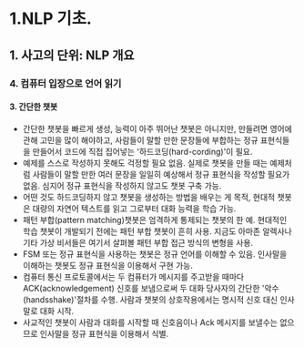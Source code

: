 # 1.NLP 기초.
## 1. 사고의 단위: NLP 개요
### 4. 컴퓨터 입장으로 언어 읽기 
#### 3. 간단한 챗봇
- 간단한 챗봇을 빠르게 생성, 능력이 아주 뛰어난 챗봇은 아니지만, 만들려면 영어에 관해 고민을 많이 해야하고, 사람들이 말할 만한 문장들에 부합하는 정규 표현식들을 만들어서 코드에 직접 집어넣는 '하드코딩(hard-cording)'이 필요.
- 예제를 스스로 작성하지 못해도 걱정할 필요 없음. 실제로 챗봇을 만들 때는 예제처럼 사람들이 말할 만한 여러 문장을 일일히 예상해서 정규 표현식을 작성할 필요가 없음. 심지어 정규 표현식을 작성하지 않고도 챗봇 구축 가능.
- 어떤 것도 하드코딩하지 않고 챗봇을 생성하는 방법을 배우는 게 목적, 현대적 챗봇은 대량의 자연어 텍스트를 읽고 그로부터 대화 능력을 학습 가능.
- 패턴 부합(pattern matching)챗봇은 엄격하게 통제되는 챗봇의 한 예. 현대적인 학습 챗봇이 개발되기 전에는 패턴 부합 챗봇이 흔히 사용. 지금도 아마존 알렉사나 기타 가상 비서들은 여기서 살펴볼 패턴 부합 접근 방식의 변형을 사용.
- FSM 또는 정규 표현식을 사용하는 챗봇은 정규 언어를 이해할 수 있음. 인사말을 이해하는 챗봇도 정규 표현식을 이용해서 구현 가능.
- 컴퓨터 통신 프로토콜에서는 두 컴퓨터가 메시지를 주고받을 때마다 ACK(acknowledgement) 신호를 보냄으로써 두 대화 당사자의 간단한 '악수(handsshake)'절차를 수행. 사람과 챗봇의 상호작용에서는 명시적 신호 대신 인사말로 대화 시작.
- 사교적인 챗봇이 사람과 대화를 시작할 때 신호음이나 Ack 메시지를 보낼수는 없으므로 인사말을 정규 표현식을 이용해서 식별.